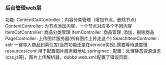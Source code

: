 
<h3>后台管理web层</h3>
功能:  
ContentCatController：内容分类管理（增加节点，删除节点)  
ContentController: 为节点添加内容，一个节点对应多个不同内容    
ItemCatController: 商品分类管理   
ItemController :商品管理 ,添加，删除商品  
PageController :上传图片服务器(所有图片上传走这个)  
SearchItemController : solr 一键导入商品到索引库(当然功能还是在service实现),需要等待速度慢.  
resources/conf  用于配置图片服务器地址  
springmvc : 配置：处理静态资源请求(css,js等)，图片上传解析器，dubbo
web.xml:配置了错误页面.
